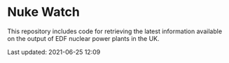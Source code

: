 # Nuke Watch

This repository includes code for retrieving the latest information available on the output of EDF nuclear power plants in the UK.

Last updated: 2021-06-25 12:09